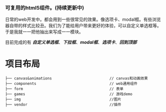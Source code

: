 ### 可复用的html5组件。(持续更新中)

日常的web开发中。都会用到一些很常见的效果。像选项卡、modal框。有些浏览器自带的样式比较丑。我们为了能给用户带来更好的体验，可以自定义单选框等。于是我就一一把他抽出来写成一一模块。

目前完成的有 ***自定义单选框***、***下拉框***、***modal框***、***选项卡***、***回到顶部***

 
# 项目布局

```
├── canvas&animations                          // canvas和动画效果
├── components                                 // web通用组件
├── form                                       // 表单
├── games                                      // 游戏demo
├── img                                        //图片
├── vendor                                     //插件 

```